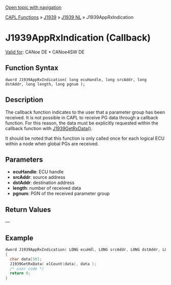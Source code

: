 [Open topic with navigation](../../../../../../CANoeDEFamily.htm#Topics/CAPLFunctions/J1939/J1939NodeLayer/Functions/CAPLfunctionJ1939AppRxIndication.md)

[CAPL Functions](../../../CAPLfunctions.md) » [J1939](../../CAPLfunctionsJ1939StartPage.md) » [J1939 NL](../CAPLfunctionsJ1939NLOverview.md) » J1939AppRxIndication

# J1939AppRxIndication (Callback)

[Valid for](../../../../Shared/FeatureAvailability.md):  CANoe DE • CANoe4SW DE

## Function Syntax

```
dword J1939AppRxIndication( long ecuHandle, long srcAddr, long dstAddr, long length, long pgnum );
```

## Description

The callback function indicates to the user that a parameter group has been received. It is not possible in CAPL to receive PG data through a callback function. For this reason, the data must be explicitly requested within the callback function with [J1939GetRxData()](CAPLfunctionJ1939GetRxData.md).

It should be noted that this function is only called once for each logical ECU within a node when global PGs are received.

## Parameters

- **ecuHandle**: ECU handle
- **srcAddr**: source address
- **dstAddr**: destination address
- **length**: number of received data
- **pgnum**: PGN of the received parameter group

## Return Values

—

## Example

```c
dword J1939AppRxIndication( LONG ecuHdl, LONG srcAddr, LONG dstAddr, LONG len, LONG pgNumber)
{
  char data[50];
  J1939GetRxData( elCount(data), data );
  /* user code */
  return 0;
}
```
